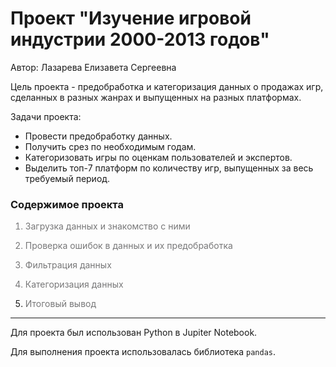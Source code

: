 # Проект "Изучение игровой индустрии 2000-2013 годов"

Автор: Лазарева Елизавета Сергеевна


Цель проекта - предобработка и категоризация данных о продажах игр, сделанных в разных жанрах и выпущенных на разных платформах.


Задачи проекта:
- Провести предобработку данных.
- Получить срез по необходимым годам.
- Категоризовать игры по оценкам пользователей и экспертов.
- Выделить топ-7 платформ по количеству игр, выпущенных за весь требуемый период.

### Содержимое проекта

<font color='#777778'>   
    
1. Загрузка данных и знакомство с ними
    
2. Проверка ошибок в данных и их предобработка  
    
3. Фильтрация данных
       
4. Категоризация данных
      
5. Итоговый вывод</font>


---

Для проекта был использован Python в Jupiter Notebook.

Для выполнения проекта использовалась библиотека `pandas`.

